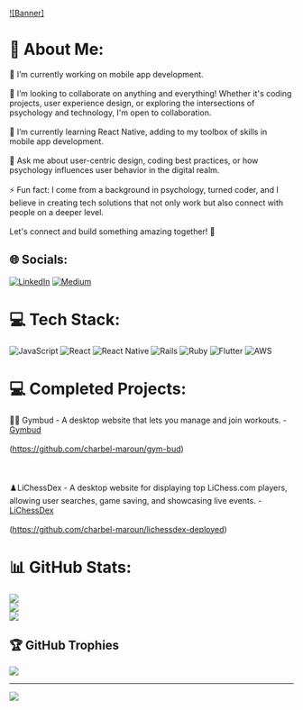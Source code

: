 [![Banner]](https://youtu.be/EK71shB1Y2k)
# 💫 About Me:
🔭 I’m currently working on mobile app development.<br><br>👯 I’m looking to collaborate on anything and everything! Whether it's coding projects, user experience design, or exploring the intersections of psychology and technology, I'm open to collaboration.<br><br>🌱 I’m currently learning React Native, adding to my toolbox of skills in mobile app development.<br><br>💬 Ask me about user-centric design, coding best practices, or how psychology influences user behavior in the digital realm.<br><br>⚡ Fun fact: I come from a background in psychology, turned coder, and I believe in creating tech solutions that not only work but also connect with people on a deeper level.<br><br>Let's connect and build something amazing together! 🚀


## 🌐 Socials:
[![LinkedIn](https://img.shields.io/badge/LinkedIn-%230077B5.svg?logo=linkedin&logoColor=white)](https://linkedin.com/in/charbelmaroun1) [![Medium](https://img.shields.io/badge/Medium-12100E?logo=medium&logoColor=white)](https://medium.com/@@charbel-maroun) 

# 💻 Tech Stack:
![JavaScript](https://img.shields.io/badge/javascript-%23323330.svg?style=for-the-badge&logo=javascript&logoColor=%23F7DF1E) ![React](https://img.shields.io/badge/react-%2320232a.svg?style=for-the-badge&logo=react&logoColor=%2361DAFB) ![React Native](https://img.shields.io/badge/react_native-%2320232a.svg?style=for-the-badge&logo=react&logoColor=%2361DAFB) ![Rails](https://img.shields.io/badge/rails-%23CC0000.svg?style=for-the-badge&logo=ruby-on-rails&logoColor=white) ![Ruby](https://img.shields.io/badge/ruby-%23CC342D.svg?style=for-the-badge&logo=ruby&logoColor=white) ![Flutter](https://img.shields.io/badge/Flutter-%2302569B.svg?style=for-the-badge&logo=Flutter&logoColor=white) ![AWS](https://img.shields.io/badge/AWS-%23FF9900.svg?style=for-the-badge&logo=amazon-aws&logoColor=white)

# 💻 Completed Projects:
🏋️‍♂️ Gymbud - A desktop website that lets you manage and join workouts. - [Gymbud](https://gym-bud.onrender.com/) <br><br>
    (https://github.com/charbel-maroun/gym-bud)
    <br><br>
    <br><br>
♟️LiChessDex - A desktop website for displaying top LiChess.com players, allowing user searches, game saving, and showcasing live events. - [LiChessDex](https://lichessdex-y2qj.onrender.com)
<br><br>
   (https://github.com/charbel-maroun/lichessdex-deployed)

# 📊 GitHub Stats:
![](https://github-readme-stats.vercel.app/api?username=charbel-maroun&theme=default&hide_border=false&include_all_commits=true&count_private=true)<br/>
![](https://github-readme-streak-stats.herokuapp.com/?user=charbel-maroun&theme=default&hide_border=false)<br/>
![](https://github-readme-stats.vercel.app/api/top-langs/?username=charbel-maroun&theme=default&hide_border=false&include_all_commits=true&count_private=true&layout=compact)

## 🏆 GitHub Trophies
![](https://github-profile-trophy.vercel.app/?username=charbel-maroun&theme=radical&no-frame=false&no-bg=true&margin-w=4)

---
[![](https://visitcount.itsvg.in/api?id=charbel-maroun&icon=0&color=0)](https://visitcount.itsvg.in)

<!-- Proudly created with GPRM ( https://gprm.itsvg.in ) -->
